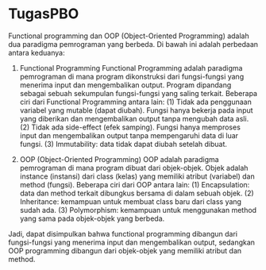 # TugasPBO
Functional programming dan OOP (Object-Oriented Programming) adalah dua paradigma pemrograman yang berbeda. Di bawah ini adalah perbedaan antara keduanya:

1. Functional Programming
Functional Programming adalah paradigma pemrograman di mana program dikonstruksi dari fungsi-fungsi yang menerima input dan mengembalikan output. Program dipandang sebagai sebuah sekumpulan fungsi-fungsi yang saling terkait. Beberapa ciri dari Functional Programming antara lain: (1) Tidak ada penggunaan variabel yang mutable (dapat diubah). Fungsi hanya bekerja pada input yang diberikan dan mengembalikan output tanpa mengubah data asli. (2) Tidak ada side-effect (efek samping). Fungsi hanya memproses input dan mengembalikan output tanpa mempengaruhi data di luar fungsi. (3) Immutability: data tidak dapat diubah setelah dibuat.

2. OOP (Object-Oriented Programming)
OOP adalah paradigma pemrograman di mana program dibuat dari objek-objek. Objek adalah instance (instansi) dari class (kelas) yang memiliki atribut (variabel) dan method (fungsi). Beberapa ciri dari OOP antara lain: (1) Encapsulation: data dan method terkait dibungkus bersama di dalam sebuah objek. (2) Inheritance: kemampuan untuk membuat class baru dari class yang sudah ada. (3) Polymorphism: kemampuan untuk menggunakan method yang sama pada objek-objek yang berbeda.

Jadi, dapat disimpulkan bahwa functional programming dibangun dari fungsi-fungsi yang menerima input dan mengembalikan output, sedangkan OOP programming dibangun dari objek-objek yang memiliki atribut dan method.

